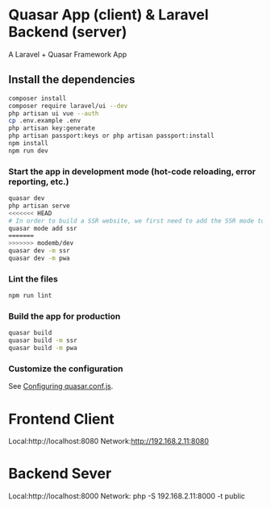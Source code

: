 # Quasar App (client) & Laravel Backend (server)

A Laravel + Quasar Framework App

## Install the dependencies
```bash
composer install
composer require laravel/ui --dev
php artisan ui vue --auth
cp .env.example .env
php artisan key:generate
php artisan passport:keys or php artisan passport:install
npm install
npm run dev
```

### Start the app in development mode (hot-code reloading, error reporting, etc.)
```bash
quasar dev
php artisan serve
<<<<<<< HEAD
# In order to build a SSR website, we first need to add the SSR mode to our Quasar project:
quasar mode add ssr
=======
>>>>>>> modemb/dev
quasar dev -m ssr
quasar dev -m pwa
```

### Lint the files
```bash
npm run lint
```

### Build the app for production
```bash
quasar build
quasar build -m ssr
quasar build -m pwa
```

### Customize the configuration
See [Configuring quasar.conf.js](https://quasar.dev/quasar-cli/quasar-conf-js).

# Frontend Client
Local:http://localhost:8080
Network:http://192.168.2.11:8080
# Backend Sever
Local:http://localhost:8000
Network: php -S 192.168.2.11:8000 -t public

